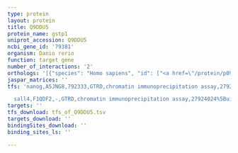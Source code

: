 ```yaml
---
type: protein
layout: protein
title: Q9DDU5
protein_name: gstp1
uniprot_accession: Q9DDU5
ncbi_gene_id: '79381'
organism: Danio rerio
function: target gene
number_of_interactions: '2'
orthologs: '[{"species": "Homo sapiens", "id": ["<a href=\"/protein/p09211\">P09211</a>"]}, {"species": "Mus musculus", "id": ["<a href=\"/protein/p19157\">P19157</a>", "<a href=\"/protein/p46425\">P46425</a>", "<a href=\"/protein/q8vc73\">Q8VC73</a>"]}, {"species": "Rattus norvegicus", "id": ["<a href=\"/protein/p04906\">P04906</a>", "<a href=\"/protein/a0a0g2k4q5\">A0A0G2K4Q5</a>"]}, {"species": "Caenorhabditis elegans", "id": ["<a href=\"/protein/o61750\">O61750</a>", "<a href=\"/protein/p10299\">P10299</a>", "<a href=\"/protein/p91505\">P91505</a>"]}]'
jaspar_matrices: ''
tfs: 'nanog,A5JNG8,792333,GTRD,chromatin immunoprecipitation assay,27924024%5Buid%5D,No

  sall4,F1QDF2,-,GTRD,chromatin immunoprecipitation assay,27924024%5Buid%5D,No'
targets: ''
tfs_download: tfs_of_Q9DDU5.tsv
targets_download: ''
bindingSites_download: ''
binding_sites_ls: ''

---
```

